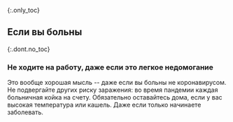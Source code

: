 {:.only_toc}
## Если вы больны

{:.dont.no_toc}
### Не ходите на работу, даже если это легкое недомогание

Это вообще хорошая мысль -- даже если вы больны не коронавирусом. Не подвергайте других риску заражения: во время пандемии каждая больничная койка на счету. Обязательно оставайтесь дома, если у вас высокая температура или кашель. Даже если только начинаете заболевать.
